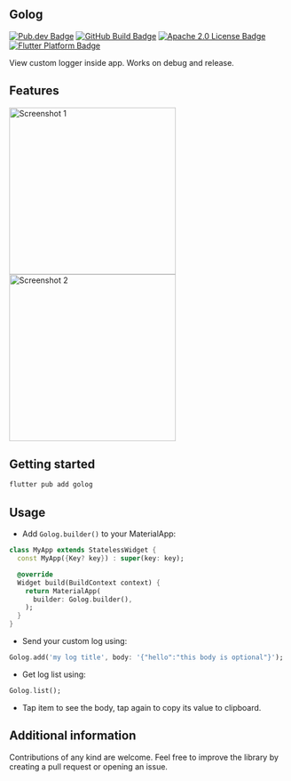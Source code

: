 <!--
This README describes the package. If you publish this package to pub.dev,
this README's contents appear on the landing page for your package.

For information about how to write a good package README, see the guide for
[writing package pages](https://dart.dev/guides/libraries/writing-package-pages).

For general information about developing packages, see the Dart guide for
[creating packages](https://dart.dev/guides/libraries/create-library-packages)
and the Flutter guide for
[developing packages and plugins](https://flutter.dev/developing-packages).
-->

## Golog

<p>
	<a href="https://pub.dev/packages/golog"><img src="https://img.shields.io/pub/v/golog" alt="Pub.dev Badge"></a>
	<a href="https://github.com/irfnyas/golog/actions/workflows/main.yml"><img src="https://github.com/irfnyas/golog/actions/workflows/main.yml/badge.svg" alt="GitHub Build Badge"></a>
	<a href="https://opensource.org/licenses/apache-2-0"><img src="https://img.shields.io/badge/License-Apache_2.0-blue.svg" alt="Apache 2.0 License Badge"></a>
	<a href="https://github.com/irfnyas/golog"><img src="https://img.shields.io/badge/platform-flutter-ff69b4.svg" alt="Flutter Platform Badge"></a>
</p>

View custom logger inside app. Works on debug and release.

## Features

<img src="https://github.com/irfnyas/golog/assets/34657831/7ce67ba6-b39c-4eda-bb01-00fca865f191" alt="Screenshot 1" width="300">
<img src="https://github.com/irfnyas/golog/assets/34657831/2ef37092-f600-4568-a66b-f1553fef67cd" alt="Screenshot 2" width="300">

## Getting started

```dart
flutter pub add golog
```

## Usage

- Add ```Golog.builder()``` to your MaterialApp:

```dart
class MyApp extends StatelessWidget {
  const MyApp({Key? key}) : super(key: key);

  @override
  Widget build(BuildContext context) {
    return MaterialApp(
      builder: Golog.builder(),
    );
  }
}
```

- Send your custom log using:

```dart
Golog.add('my log title', body: '{"hello":"this body is optional"}');
```

- Get log list using:

```dart
Golog.list();
```

- Tap item to see the body, tap again to copy its value to clipboard.

## Additional information

Contributions of any kind are welcome. Feel free to improve the library by creating a pull request or opening an issue.

